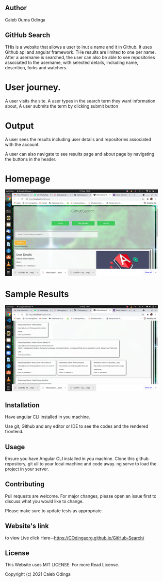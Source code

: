 ## Author
Caleb Ouma Odinga 

## GitHub Search
THis is a website that allows a user to inut a name and it in Github. It uses Github api and angular framework.
THe results are limited to one per name. After a username is searched, the user can also be able to see repositories associated to the username, with selected details, including name, descrition, forks and watchers.

# User journey.
A user visits the site.
A user types in the search term they want information about, 
A user submits the term by clicking submit button

# Output
A user sees the results including user details and repositories associated with the account.

A user can also navigate to see results page and about page by navigating the buttons in the header.

# Homepage
<img src="./src/assets/images/homepage.png">

# Sample Results
<img src="./src/assets/images/sampleResults.png">

## Installation
Have angular CLI installed in you machine.

Use git, Github and any editor or IDE to see the codes and the rendered frontend.

## Usage

Ensure you have Angular CLI installed in you machine. Clone this github repository, git ull to your local machine and code away. ng serve to load the project in your server.

## Contributing
Pull requests are welcome. For major changes, please open an issue first to discuss what you would like to change.

Please make sure to update tests as appropriate.

## Website's link
to view Live click Here--https://COdingaorg.github.io/GitHub-Search/

## License
This Website uses MIT LICENSE. For more Read License.

Copyright (c) 2021 Caleb Odinga
